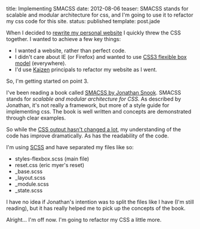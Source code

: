 title: Implementing SMACSS
date: 2012-08-06
teaser: SMACSS stands for scalable and modular architecture for css, and I'm going to use it to refactor my css code for this site.
status: published
template: post.jade

When I decided to [rewrite my personal website](/posts/my-new-site/) I quickly threw the CSS together. I wanted to achieve a few key things:

*   I wanted a website, rather than perfect code.
*	I didn't care about IE (or Firefox) and wanted to use [CSS3 flexible box model](https://developer.mozilla.org/en-US/docs/CSS/Using_CSS_flexible_boxes) (everywhere).
*	I'd use [Kaizen](http://en.wikipedia.org/wiki/Kaizen) principals to refactor my website as I went.

So, I'm getting started on point 3.

I've been reading a book called [SMACSS by Jonathan Snook](http://smacss.com/). SMACSS stands for _scalable and modular architecture for CSS_. As described by Jonathan, it's not really a framework, but more of a style guide for implementing css. The book is well written and concepts are demonstrated through clear examples.

So while the [CSS output hasn't changed a lot](https://github.com/smebberson/scottmebberson.com/commits/f8bd2b8d7218e02780ff3b5a777708212bfab88d/build/css/styles-flexbox.css), my understanding of the code has improve dramatically. As has the readability of the code.

I'm using [SCSS](http://sass-lang.com/) and have separated my files like so:

*   styles-flexbox.scss (main file)
*	reset.css (eric myer's reset)
*	_base.scss
*	_layout.scss
*	_module.scss
*	_state.scss

I have no idea if Jonathan's intention was to split the files like I have (I'm still reading), but it has really helped me to pick up the concepts of the book.

Alright... I'm off now. I'm going to refactor my CSS a little more.